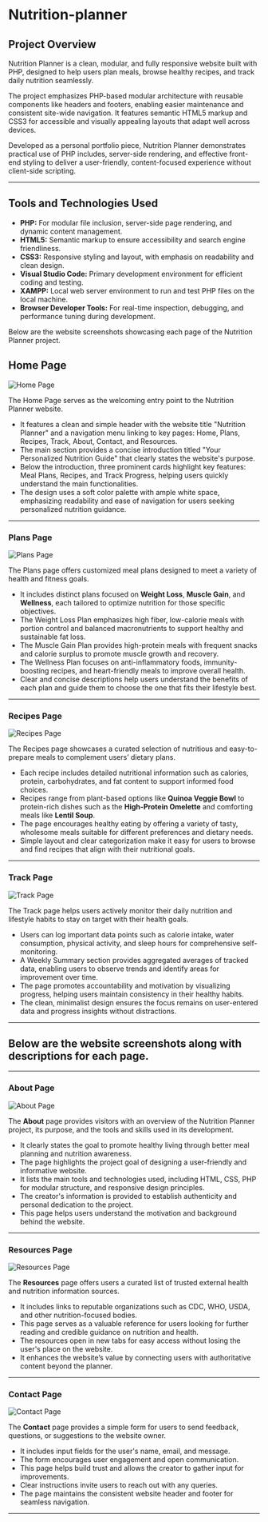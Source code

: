 # Nutrition-planner

## Project Overview

Nutrition Planner is a clean, modular, and fully responsive website built with PHP, designed to help users plan meals, browse healthy recipes, and track daily nutrition seamlessly. 

The project emphasizes PHP-based modular architecture with reusable components like headers and footers, enabling easier maintenance and consistent site-wide navigation. It features semantic HTML5 markup and CSS3 for accessible and visually appealing layouts that adapt well across devices.

Developed as a personal portfolio piece, Nutrition Planner demonstrates practical use of PHP includes, server-side rendering, and effective front-end styling to deliver a user-friendly, content-focused experience without client-side scripting.

---

## Tools and Technologies Used

- **PHP:** For modular file inclusion, server-side page rendering, and dynamic content management.
- **HTML5:** Semantic markup to ensure accessibility and search engine friendliness.
- **CSS3:** Responsive styling and layout, with emphasis on readability and clean design.
- **Visual Studio Code:** Primary development environment for efficient coding and testing.
- **XAMPP:** Local web server environment to run and test PHP files on the local machine.
- **Browser Developer Tools:** For real-time inspection, debugging, and performance tuning during development.

Below are the website screenshots showcasing each page of the Nutrition Planner project.

## Home Page

![Home Page](home.png)

The Home Page serves as the welcoming entry point to the Nutrition Planner website.

- It features a clean and simple header with the website title "Nutrition Planner" and a navigation menu linking to key pages: Home, Plans, Recipes, Track, About, Contact, and Resources.
- The main section provides a concise introduction titled "Your Personalized Nutrition Guide" that clearly states the website's purpose.
- Below the introduction, three prominent cards highlight key features: Meal Plans, Recipes, and Track Progress, helping users quickly understand the main functionalities.
- The design uses a soft color palette with ample white space, emphasizing readability and ease of navigation for users seeking personalized nutrition guidance.

---

### Plans Page

![Plans Page](plans.png)

The Plans page offers customized meal plans designed to meet a variety of health and fitness goals.

- It includes distinct plans focused on **Weight Loss**, **Muscle Gain**, and **Wellness**, each tailored to optimize nutrition for those specific objectives.
- The Weight Loss Plan emphasizes high fiber, low-calorie meals with portion control and balanced macronutrients to support healthy and sustainable fat loss.
- The Muscle Gain Plan provides high-protein meals with frequent snacks and calorie surplus to promote muscle growth and recovery.
- The Wellness Plan focuses on anti-inflammatory foods, immunity-boosting recipes, and heart-friendly meals to improve overall health.
- Clear and concise descriptions help users understand the benefits of each plan and guide them to choose the one that fits their lifestyle best.

---

### Recipes Page

![Recipes Page](recipes.png)

The Recipes page showcases a curated selection of nutritious and easy-to-prepare meals to complement users’ dietary plans.

- Each recipe includes detailed nutritional information such as calories, protein, carbohydrates, and fat content to support informed food choices.
- Recipes range from plant-based options like **Quinoa Veggie Bowl** to protein-rich dishes such as the **High-Protein Omelette** and comforting meals like **Lentil Soup**.
- The page encourages healthy eating by offering a variety of tasty, wholesome meals suitable for different preferences and dietary needs.
- Simple layout and clear categorization make it easy for users to browse and find recipes that align with their nutritional goals.

---

### Track Page

![Track Page](track.png)

The Track page helps users actively monitor their daily nutrition and lifestyle habits to stay on target with their health goals.

- Users can log important data points such as calorie intake, water consumption, physical activity, and sleep hours for comprehensive self-monitoring.
- A Weekly Summary section provides aggregated averages of tracked data, enabling users to observe trends and identify areas for improvement over time.
- The page promotes accountability and motivation by visualizing progress, helping users maintain consistency in their healthy habits.
- The clean, minimalist design ensures the focus remains on user-entered data and progress insights without distractions.

---
## Below are the website screenshots along with descriptions for each page.

---

### About Page

![About Page](about.png)

The **About** page provides visitors with an overview of the Nutrition Planner project, its purpose, and the tools and skills used in its development.

- It clearly states the goal to promote healthy living through better meal planning and nutrition awareness.
- The page highlights the project goal of designing a user-friendly and informative website.
- It lists the main tools and technologies used, including HTML, CSS, PHP for modular structure, and responsive design principles.
- The creator's information is provided to establish authenticity and personal dedication to the project.
- This page helps users understand the motivation and background behind the website.

---

### Resources Page

![Resources Page](resources.png)

The **Resources** page offers users a curated list of trusted external health and nutrition information sources.

- It includes links to reputable organizations such as CDC, WHO, USDA, and other nutrition-focused bodies.
- This page serves as a valuable reference for users looking for further reading and credible guidance on nutrition and health.
- The resources open in new tabs for easy access without losing the user's place on the website.
- It enhances the website’s value by connecting users with authoritative content beyond the planner.

---

### Contact Page

![Contact Page](contact.png)

The **Contact** page provides a simple form for users to send feedback, questions, or suggestions to the website owner.

- It includes input fields for the user's name, email, and message.
- The form encourages user engagement and open communication.
- This page helps build trust and allows the creator to gather input for improvements.
- Clear instructions invite users to reach out with any queries.
- The page maintains the consistent website header and footer for seamless navigation.

---

